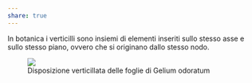 ```yaml
---
share: true
---
```

In botanica i verticilli sono insiemi di elementi inseriti sullo stesso asse e sullo stesso piano, ovvero che si originano dallo stesso nodo.

<figure>
	<img src="https://i.imgur.com/SDwBooR.jpg"/>
	<figcaption>Disposizione verticillata delle foglie di Gelium odoratum</figcaption>
</figure>